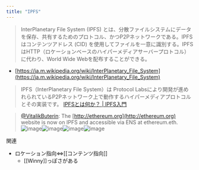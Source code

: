 ```yaml
---
title: "IPFS"
---
```


> InterPlanetary File System (IPFS) とは、分散ファイルシステムにデータを保存、共有するためのプロトコル、かつP2Pネットワークである。IPFSはコンテンツアドレス (CID) を使用してファイルを一意に識別する。IPFSはHTTP（ロケーションベースのハイパーメディアサーバープロトコル）に代わり、World Wide Webを配布することができる。
- [https://ja.m.wikipedia.org/wiki/InterPlanetary_File_System](https://ja.m.wikipedia.org/wiki/InterPlanetary_File_System)

> IPFS（InterPlanetary File System）は Protocol Labsにより開発が進めれられているP2Pネットワーク上で動作するハイパーメディアプロトコルとその実装です。
[IPFSとは何か？ | IPFS入門](https://ipfs-book.decentralized-web.jp/what_is_ipfs/)

> [@VitalikButerin](https://twitter.com/VitalikButerin/status/1244940021272064000): The  [http://ethereum.org](http://ethereum.org) website is now on IPFS and accessible via ENS at ethereum.eth.
> ![image](https://pbs.twimg.com/media/EUYKhvFX0AIWTCV.jpg)![image](https://pbs.twimg.com/media/EUYKhvnXgAMlJjr.jpg)![image](https://pbs.twimg.com/media/EUYKhvGXQAAI7C9.jpg)![image](https://pbs.twimg.com/media/EUYKhvJXgAMptVq.jpg)

関連
- ロケーション指向⇔[[コンテンツ指向]]
    - [[Winny]]っぽさがある
